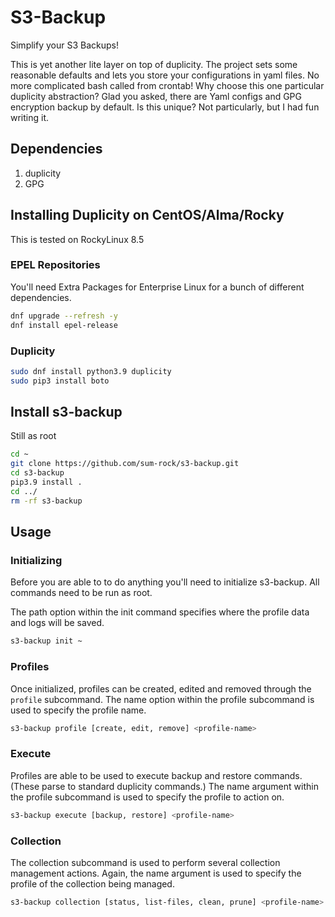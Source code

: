 # S3-Backup

Simplify your S3 Backups!

This is yet another lite layer on top of duplicity. The project sets some reasonable
defaults and lets you store your configurations in yaml files. No more complicated bash
called from crontab! Why choose this one particular duplicity abstraction? Glad you
asked, there are Yaml configs and GPG encryption backup by default. Is this unique? Not
particularly, but I had fun writing it.

## Dependencies

1. duplicity
2. GPG

## Installing Duplicity on CentOS/Alma/Rocky

This is tested on RockyLinux 8.5

### EPEL Repositories

You'll need Extra Packages for Enterprise Linux for a bunch of different dependencies.

```bash
dnf upgrade --refresh -y
dnf install epel-release
```

### Duplicity

```bash
sudo dnf install python3.9 duplicity
sudo pip3 install boto
```

## Install s3-backup

Still as root

```bash
cd ~
git clone https://github.com/sum-rock/s3-backup.git
cd s3-backup
pip3.9 install .
cd ../
rm -rf s3-backup 
```

## Usage

### Initializing

Before you are able to to do anything you'll need to initialize s3-backup. All commands
need to be run as root.

The path option within the init command specifies where the profile data and logs will
be saved.

```bash
s3-backup init ~
```

### Profiles

Once initialized, profiles can be created, edited and removed through the `profile`
subcommand. The name option within the profile subcommand is used to specify the profile
name.

```bash
s3-backup profile [create, edit, remove] <profile-name>
```

### Execute

Profiles are able to be used to execute backup and restore commands. (These parse to
standard duplicity commands.) The name argument within the profile subcommand is used to
specify the profile to action on.

```bash
s3-backup execute [backup, restore] <profile-name>
```

### Collection

The collection subcommand is used to perform several collection management actions. Again,
the name argument is used to specify the profile of the collection being managed.

```bash
s3-backup collection [status, list-files, clean, prune] <profile-name>
```
